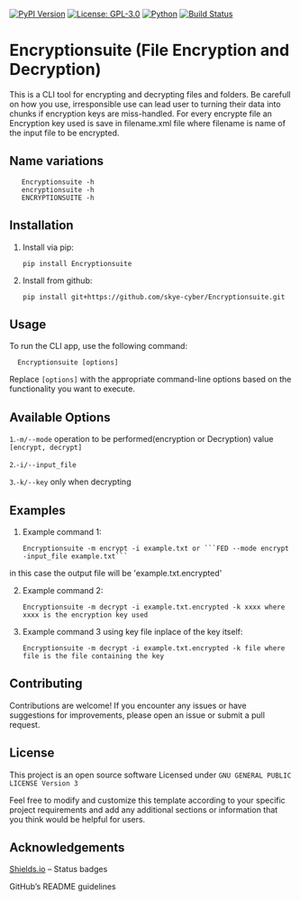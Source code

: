 [![PyPI Version](https://img.shields.io/pypi/v/Encryptionsuite)](https://pypi.org/project/Encryptionsuite)
[![License: GPL-3.0](https://img.shields.io/badge/License-GPLv3-blue.svg)](https://opensource.org/licenses/GPL-3.0)
[![Python](https://img.shields.io/badge/Python-3.8%2B-blue.svg)](https://www.python.org/)
[![Build Status](https://img.shields.io/github/actions/workflow/status/skye-cyber/Encryptionsuite/ci.yml?branch=main)](https://github.com/skye-cyber/Encryptionsuite/actions)

# Encryptionsuite (File Encryption and Decryption)
This is a CLI tool for encrypting and decrypting files and folders.
Be carefull on how you use, irresponsible use can lead user to turning their data into chunks
if encryption keys are miss-handled.
For every encrypte file an Encryption key used is save in filename.xml file
where filename is name of the input file to be encrypted.
## Name variations
```shell
   Encryptionsuite -h
   encryptionsuite -h
   ENCRYPTIONSUITE -h
```
## Installation

1. Install via pip:

   ```shell
   pip install Encryptionsuite
      ```
2. Install from github:

   ```shell
   pip install git+https://github.com/skye-cyber/Encryptionsuite.git
   ```


## Usage

To run the CLI app, use the following command:

 ```shell
   Encryptionsuite [options]
 ```

Replace `[options]` with the appropriate command-line options based on the functionality you want to execute.

## Available Options
`1`.``-m/--mode`` operation to be performed(encryption or Decryption) value ```[encrypt, decrypt]```

`2`.``-i/--input_file``

`3`.``-k/--key`` only when decrypting

## Examples

1. Example command 1:

   ```shell
   Encryptionsuite -m encrypt -i example.txt or ```FED --mode encrypt -input_file example.txt```
   ```
in this case the output file will be 'example.txt.encrypted'

2. Example command 2:
   ```shell
   Encryptionsuite -m decrypt -i example.txt.encrypted -k xxxx where xxxx is the encryption key used
   ```
2. Example command 3 using key file inplace of the key itself:
    ```shell
    Encryptionsuite -m decrypt -i example.txt.encrypted -k file where file is the file containing the key
    ```

## Contributing

Contributions are welcome! If you encounter any issues or have suggestions for improvements, please open an issue or submit a pull request.

## License

This project is an open source software Licensed under `GNU GENERAL PUBLIC LICENSE Version 3`


Feel free to modify and customize this template according to your specific project requirements and add any additional sections or information that you think would be helpful for users.



## Acknowledgements

[Shields.io](https://shields.io/) – Status badges 

GitHub’s README guidelines 
